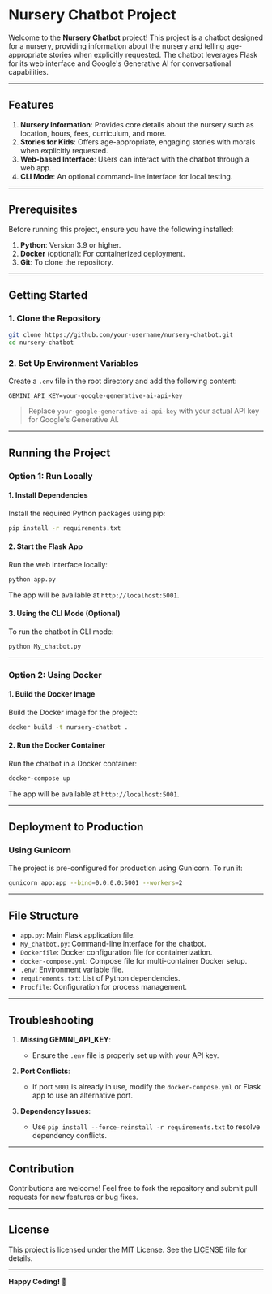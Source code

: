 # Nursery Chatbot Project

Welcome to the **Nursery Chatbot** project! This project is a chatbot designed for a nursery, providing information about the nursery and telling age-appropriate stories when explicitly requested. The chatbot leverages Flask for its web interface and Google's Generative AI for conversational capabilities.

---

## Features
1. **Nursery Information**: Provides core details about the nursery such as location, hours, fees, curriculum, and more.
2. **Stories for Kids**: Offers age-appropriate, engaging stories with morals when explicitly requested.
3. **Web-based Interface**: Users can interact with the chatbot through a web app.
4. **CLI Mode**: An optional command-line interface for local testing.

---

## Prerequisites

Before running this project, ensure you have the following installed:

1. **Python**: Version 3.9 or higher.
2. **Docker** (optional): For containerized deployment.
3. **Git**: To clone the repository.

---

## Getting Started

### 1. Clone the Repository
```bash
git clone https://github.com/your-username/nursery-chatbot.git
cd nursery-chatbot
```

### 2. Set Up Environment Variables
Create a `.env` file in the root directory and add the following content:

```
GEMINI_API_KEY=your-google-generative-ai-api-key
```

> Replace `your-google-generative-ai-api-key` with your actual API key for Google's Generative AI.

---

## Running the Project

### Option 1: Run Locally

#### 1. Install Dependencies
Install the required Python packages using pip:

```bash
pip install -r requirements.txt
```

#### 2. Start the Flask App
Run the web interface locally:

```bash
python app.py
```

The app will be available at `http://localhost:5001`.

#### 3. Using the CLI Mode (Optional)
To run the chatbot in CLI mode:

```bash
python My_chatbot.py
```

---

### Option 2: Using Docker

#### 1. Build the Docker Image
Build the Docker image for the project:

```bash
docker build -t nursery-chatbot .
```

#### 2. Run the Docker Container
Run the chatbot in a Docker container:

```bash
docker-compose up
```

The app will be available at `http://localhost:5001`.

---

## Deployment to Production

### Using Gunicorn
The project is pre-configured for production using Gunicorn. To run it:

```bash
gunicorn app:app --bind=0.0.0.0:5001 --workers=2
```

---

## File Structure

- `app.py`: Main Flask application file.
- `My_chatbot.py`: Command-line interface for the chatbot.
- `Dockerfile`: Docker configuration file for containerization.
- `docker-compose.yml`: Compose file for multi-container Docker setup.
- `.env`: Environment variable file.
- `requirements.txt`: List of Python dependencies.
- `Procfile`: Configuration for process management.

---

## Troubleshooting

1. **Missing GEMINI_API_KEY**:
   - Ensure the `.env` file is properly set up with your API key.

2. **Port Conflicts**:
   - If port `5001` is already in use, modify the `docker-compose.yml` or Flask app to use an alternative port.

3. **Dependency Issues**:
   - Use `pip install --force-reinstall -r requirements.txt` to resolve dependency conflicts.

---

## Contribution

Contributions are welcome! Feel free to fork the repository and submit pull requests for new features or bug fixes.

---

## License

This project is licensed under the MIT License. See the [LICENSE](LICENSE) file for details.

---
**Happy Coding! 🌻**